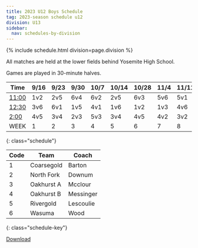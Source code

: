 ```yaml
---
title: 2023 U12 Boys Schedule
tag: 2023-season schedule u12
division: U13
sidebar:
  nav: schedules-by-division
---
```


{% include schedule.html division=page.division %}

All matches are held at the lower fields behind Yosemite High School.

Games are played in 30-minute halves.

| Time      | 9/16  | 9/23  | 9/30  | 10/7  | 10/14 | 10/28 | 11/4  | 11/11 | 11/18
|-----------|-------|-------|-------|-------|-------|-------|-------|-------|-------
|<u>11:00</u>|1v2|2v5|6v4|6v2|2v5|6v3|5v6|5v1|1v4
|<u>12:30</u>|3v6|6v1|1v5|4v1|1v6|1v2|1v3|4v6|2v6
|<u>2:00</u> |4v5|3v4|2v3|5v3|3v4|4v5|4v2|3v2|3v5
| WEEK      | 1     | 2     | 3     | 4     | 5     | 6     | 7     | 8     | 9
{: class="schedule"}


| Code  | Team          | Coach                         
|-------|---------------|---------------
| 1     | Coarsegold    | Barton
| 2     | North Fork    | Downum
| 3     | Oakhurst A    | Mcclour
| 4     | Oakhurst B    | Messinger
| 5     | Rivergold     | Lescoulie
| 6     | Wasuma        | Wood
{: class="schedule-key"}


[Download](/schedules/2023/MAYSL-2023-U12-boys.pdf)
